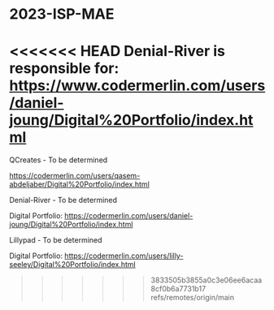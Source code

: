 # 2023-ISP-MAE

<<<<<<< HEAD
Denial-River is responsible for: 
     https://www.codermerlin.com/users/daniel-joung/Digital%20Portfolio/index.html
=======

QCreates - To be determined

  https://codermerlin.com/users/qasem-abdeljaber/Digital%20Portfolio/index.html

Denial-River - To be determined

  Digital Portfolio: https://codermerlin.com/users/daniel-joung/Digital%20Portfolio/index.html

LiIlypad - To be determined

  Digital Portfolio: https://codermerlin.com/users/lilly-seeley/Digital%20Portfolio/index.html
>>>>>>> 3833505b3855a0c3e06ee6acaa8cf0b6a7731b17
>>>>>>> refs/remotes/origin/main
